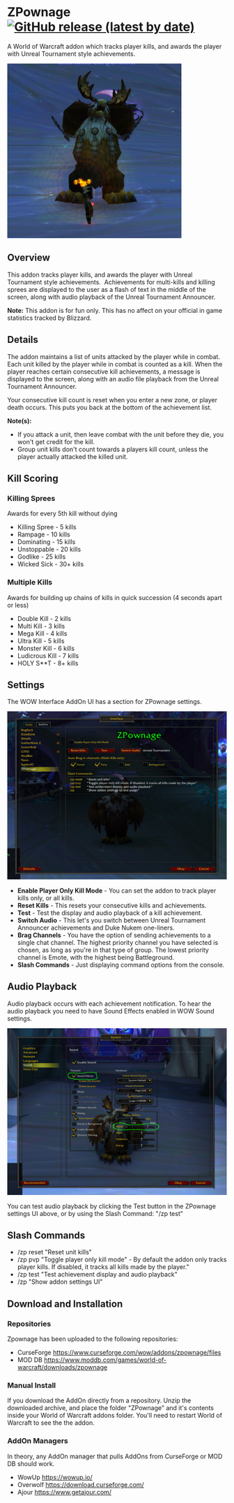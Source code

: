 # ZPownage [![GitHub release (latest by date)](https://img.shields.io/github/v/release/zxeltor/zpownage)](https://github.com/zxeltor/zpownage/releases/latest)
A World of Warcraft addon which tracks player kills, and awards the player with Unreal Tournament style achievements.

![ZPownageLogo](/Screenshots/BoomkinDance_400x400.png?v17-10-2021)

## Overview 
This addon tracks player kills, and awards the player with Unreal Tournament style achievements.  Achievements for multi-kills and killing sprees are displayed to the user as a flash of text in the middle of the screen, along with audio playback of the Unreal Tournament Announcer.

__Note:__ This addon is for fun only. This has no affect on your official in game statistics tracked by Blizzard.

## Details 
The addon maintains a list of units attacked by the player while in combat. Each unit killed by the player while in combat is counted as a kill. When the player reaches certain consecutive kill achievements, a message is displayed to the screen, along with an audio file playback from the Unreal Tournament Announcer.

Your consecutive kill count is reset when you enter a new zone, or player death occurs. This puts you back at the bottom of the achievement list.

__Note(s):__
* If you attack a unit, then leave combat with the unit before they die, you won't get credit for the kill.
* Group unit kills don't count towards a players kill count, unless the player actually attacked the killed unit.

## Kill Scoring 

### Killing Sprees
Awards for every 5th kill without dying

* Killing Spree - 5 kills
* Rampage - 10 kills
* Dominating - 15 kills
* Unstoppable - 20 kills
* Godlike - 25 kills
* Wicked Sick - 30+ kills

### Multiple Kills
Awards for building up chains of kills in quick succession (4 seconds apart or less)

* Double Kill - 2 kills
* Multi Kill - 3 kills
* Mega Kill - 4 kills
* Ultra Kill - 5 kills
* Monster Kill - 6 kills
* Ludicrous Kill - 7 kills
* HOLY S**T - 8+ kills


## Settings
The WOW Interface AddOn UI has a section for ZPownage settings.

![ZPownageConfigSettings](Screenshots/ConfigUi.jpg?v17-10-2021)

* __Enable Player Only Kill Mode__ - You can set the addon to track player kills only, or all kills.
* __Reset Kills__ - This resets your consecutive kills and achievements.
* __Test__ - Test the display and audio playback of a kill achievement.
* __Switch Audio__ - This let's you switch between Unreal Tournament Announcer achievements and Duke Nukem one-liners.
* __Brag Channels__ - You have the option of sending achievements to a single chat channel. The highest priority channel you have selected is chosen, as long as you're in that type of group. The lowest priority channel is Emote, with the highest being Battleground.
* __Slash Commands__ - Just displaying command options from the console.

## Audio Playback
Audio playback occurs with each achievement notification. To hear the audio playback you need to have Sound Effects enabled in WOW Sound settings.

![WowAudioSettings](Screenshots/AudioSettings.jpg?v17-10-2021)

You can test audio playback by clicking the Test button in the ZPownage settings UI above, or by using the Slash Command: "/zp test"

## Slash Commands
* /zp reset "Reset unit kills"
* /zp pvp   "Toggle player only kill mode" - By default the addon only tracks player kills. If disabled, it tracks all kills made by the player."
* /zp test  "Test achievement display and audio playback"
* /zp       "Show addon settings UI"

## Download and Installation
### Repositories
Zpownage has been uploaded to the following repositories:
* CurseForge https://www.curseforge.com/wow/addons/zpownage/files
* MOD DB https://www.moddb.com/games/world-of-warcraft/downloads/zpownage
### Manual Install
If you download the AddOn directly from a repository. Unzip the downloaded archive, and place the folder "ZPownage" and it's contents inside your World of Warcraft addons folder. You'll need to restart World of Warcraft to see the the addon.
### AddOn Managers
In theory, any AddOn manager that pulls AddOns from CurseForge or MOD DB should work.
* WowUp https://wowup.io/
* Overwolf https://download.curseforge.com/
* Ajour https://www.getajour.com/